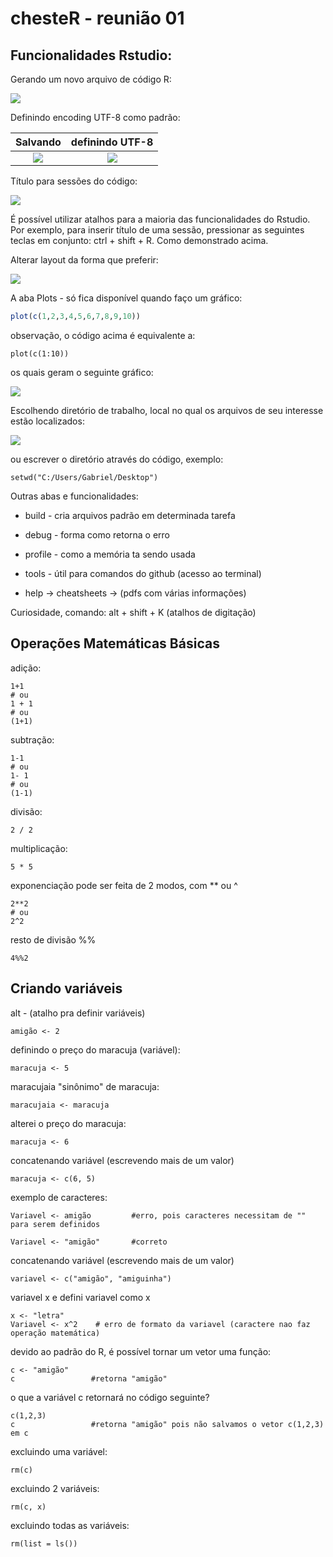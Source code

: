 # chesteR - reunião 01

## Funcionalidades Rstudio:

Gerando um novo arquivo de código R:

![](/assets/new_file_prt.png)

Definindo encoding UTF-8 como padrão:

|       Salvando       |  definindo UTF-8   |
|:--------------------:|:------------------:|
![](/assets/save_encoding.png) | ![](/assets/def_encoding.png) |

Título para sessões do código:

![](/assets/insert_section.png)

É possível utilizar atalhos para a maioria das funcionalidades do Rstudio. Por exemplo, para inserir título de uma sessão, pressionar as seguintes teclas em conjunto: ctrl + shift + R. Como demonstrado acima.

Alterar layout da forma que preferir:

![](/assets/layout.png)

A aba Plots - só fica disponível quando faço um gráfico:

```r
plot(c(1,2,3,4,5,6,7,8,9,10))
```

observação, o código acima é equivalente a:

``` 
plot(c(1:10))
```
os quais geram o seguinte gráfico:

![](/assets/plot_1_10.png)

Escolhendo diretório de trabalho, local no qual 
os arquivos de seu interesse estão localizados:

![](/assets/setwd.png)

ou escrever o diretório através do código, exemplo:

``` 
setwd("C:/Users/Gabriel/Desktop")
```

Outras abas e funcionalidades:

-   build - cria arquivos padrão em determinada tarefa

-   debug - forma como retorna o erro

-   profile - como a memória ta sendo usada

-   tools - útil para comandos do github (acesso ao terminal)

-   help -> cheatsheets -> (pdfs com várias informações)


Curiosidade, comando: alt + shift + K (atalhos de digitação)

## Operações Matemáticas Básicas

adição:

``` 
1+1
# ou
1 + 1
# ou
(1+1)
```

subtração:

``` 
1-1
# ou
1- 1
# ou
(1-1)
```

divisão:

``` 
2 / 2
```

multiplicação:

``` 
5 * 5
```

exponenciação pode ser feita de 2 modos, com \*\* ou \^

``` 
2**2
# ou 
2^2
```

resto de divisão %%

``` 
4%%2
```

## Criando variáveis

alt - (atalho pra definir variáveis)

``` 
amigão <- 2
```

definindo o preço do maracuja (variável):

``` 
maracuja <- 5
```

maracujaia "sinônimo" de maracuja:

``` 
maracujaia <- maracuja
```

alterei o preço do maracuja:

``` 
maracuja <- 6
```

concatenando variável (escrevendo mais de um valor)

``` 
maracuja <- c(6, 5)
```

exemplo de caracteres:

``` 
Variavel <- amigão         #erro, pois caracteres necessitam de "" para serem definidos

Variavel <- "amigão"       #correto
```

concatenando variável (escrevendo mais de um valor)

``` 
variavel <- c("amigão", "amiguinha")
```

variavel x e defini variavel como x

``` 
x <- "letra"   
Variavel <- x^2    # erro de formato da variavel (caractere nao faz operação matemática)
```

devido ao padrão do R, é possível tornar um vetor uma função:

``` 
c <- "amigão"  
c                 #retorna "amigão"
```

o que a variável c retornará no código seguinte?

``` 
c(1,2,3)
c                 #retorna "amigão" pois não salvamos o vetor c(1,2,3) em c
```

excluindo uma variável:

``` 
rm(c)
```

excluindo 2 variáveis:

``` 
rm(c, x)
```

excluindo todas as variáveis:

``` 
rm(list = ls())
```
